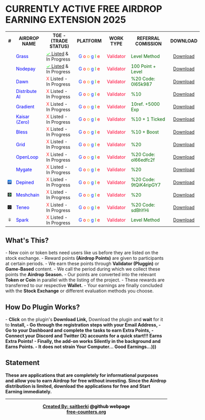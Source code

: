<h1>CURRENTLY ACTIVE FREE AIRDROP EARNING EXTENSION 2025</h1>

<table style="width:120%">
  <tr>
    <th><center>#</center></th>
    <th><center>AIRDROP NAME</center></th>
    <th><center>TGE - (TRADE STATUS)</center></th>
    <th><center>PLATFORM</center></th>
    <th><center>WORK TYPE</center></th>
    <th><center>REFERRAL COMISSION</center></th>
    <th><center>DOWNLOAD</center></th>
  </tr>
    
  <tr>
    <td> <img src="https://github.com/saitberki/EARN_FREE_AIRDROP/blob/main/1%20Gras.PNG?raw=true" alt=""/> </td>
    <td><font color="#0000FF"> Grass </font> </td>
    <td> <a href="https://coinmarketcap.com/currencies/grass/" target="_blank"><font color="#00ff00">✓</font> <u>Listed</u></a> & In Progress </td>
    <td><center><font color="#0033FF"> G </font><font color="#FF0000"> o </font><font color="#FF9900"> o </font><font color="#0033FF"> g </font><font color="#33CC00"> l </font><font color="#FF0000"> e </font></center></td>
    <td><font color="#FF0033"><center>Validator</center></font> </td>
    <td><font color="#006600"> Level Method </font></td>
    <td><a href="https://app.getgrass.io/register/?referralCode=E8kLD5rubOryXQv" target="_blank"><u><center>Download</center></u></a></td>
  </tr>
  
  <tr>
    <td> <img src="https://github.com/saitberki/EARN_FREE_AIRDROP/blob/main/2%20Nodepay.PNG?raw=true" alt=""/> </td>
    <td><font color="#0000FF"> Nodepay </font> </td>
    <td> <a href="https://www.bitget.com/price/node-pay" target="_blank"><font color="#00ff00">✓</font> <u>Listed</u></a> & In Progress </td>
    <td><center><font color="#0033FF"> G </font><font color="#FF0000"> o </font><font color="#FF9900"> o </font><font color="#0033FF"> g </font><font color="#33CC00"> l </font><font color="#FF0000"> e </font></center></td>
    <td><font color="#FF0033"><center>Validator</center></font> </td>
    <td><font color="#006600"> 100 Point + Level </font> </td>
    <td><a href="https://app.nodepay.ai/register?ref=AZ77erJY2nF1DO2" target="_blank"><u><center>Download</center></u></a></td>
  </tr>

  <tr>
    <td> <img src="https://github.com/saitberki/EARN_FREE_AIRDROP/blob/main/3%20Dawn.PNG?raw=true" alt=""/> </td>
    <td><font color="#0000FF"> Dawn </font> </td>
    <td><font color="#ff3030">X </font> Listed - In Progress</td>
    <td><center><font color="#0033FF"> G </font><font color="#FF0000"> o </font><font color="#FF9900"> o </font><font color="#0033FF"> g </font><font color="#33CC00"> l </font><font color="#FF0000"> e </font></center></td>
    <td><font color="#FF0033"><center>Validator</center></font> </td>
    <td><font color="#006600"> %20 Code: 0l65k987 </font> </td>
    <td><a href="https://chromewebstore.google.com/detail/dawn-validator-chrome-ext/fpdkjdnhkakefebpekbdhillbhonfjjp" target="_blank"><u><center>Download</center></u></a></td> 
  </tr>

  <tr>
    <td> <img src="https://github.com/saitberki/EARN_FREE_AIRDROP/blob/main/4%20Distribute.PNG?raw=true" alt=""/> </td>
    <td><font color="#0000FF"> Distribute AI </font> </td>
    <td><font color="#ff3030">X </font> Listed - In Progress</td>
    <td><center><font color="#0033FF"> G </font><font color="#FF0000"> o </font><font color="#FF9900"> o </font><font color="#0033FF"> g </font><font color="#33CC00"> l </font><font color="#FF0000"> e </font></center></td>
    <td><font color="#FF0033"><center>Validator</center></font> </td>
    <td><font color="#006600"> %10 </font></td>
    <td><a href="https://r.distribute.ai/saitberki" target="_blank"><u><center>Download</center></u></a></td>
  </tr>

  <tr>
    <td> <img src="https://github.com/saitberki/EARN_FREE_AIRDROP/blob/main/5%20Gradient.PNG?raw=true" alt=""/> </td>
    <td><font color="#0000FF"> Gradient </font> </td>
    <td><font color="#ff3030">X </font> Listed - In Progress</td>
    <td><center><font color="#0033FF"> G </font><font color="#FF0000"> o </font><font color="#FF9900"> o </font><font color="#0033FF"> g </font><font color="#33CC00"> l </font><font color="#FF0000"> e </font></center></td>
    <td><font color="#FF0033"><center>Validator</center></font> </td>
    <td><font color="#006600"> 10ref. +5000 Exp </font> </td>
    <td><a href="https://app.gradient.network/signup?code=AHHXL2" target="_blank"><u><center>Download</center></u></a></td>    
  </tr>
  
  <tr>
    <td> <img src="https://github.com/saitberki/EARN_FREE_AIRDROP/blob/main/6%20Kaisar.PNG?raw=true" alt=""/> </td>
    <td><font color="#0000FF"> Kaisar (Zero) </font> </td>
    <td><font color="#ff3030">X </font> Listed - In Progress</td>
    <td><center><font color="#0033FF"> G </font><font color="#FF0000"> o </font><font color="#FF9900"> o </font><font color="#0033FF"> g </font><font color="#33CC00"> l </font><font color="#FF0000"> e </font></center></td>
    <td><font color="#FF0033"><center>Validator</center></font> </td>
    <td><font color="#006600"> %10 + 1 Ticked </font> </td>
    <td><a href="https://zero.kaisar.io/register?ref=ozqUvR074" target="_blank"><u><center>Download</center></u></a></td>
  </tr>

  <tr>
    <td> <img src="https://github.com/saitberki/EARN_FREE_AIRDROP/blob/main/7%20Bless.PNG?raw=true" alt=""/> </td>
    <td><font color="#0000FF"> Bless </font> </td>
    <td><font color="#ff3030">X </font> Listed - In Progress</td>
    <td><center><font color="#0033FF"> G </font><font color="#FF0000"> o </font><font color="#FF9900"> o </font><font color="#0033FF"> g </font><font color="#33CC00"> l </font><font color="#FF0000"> e </font></center></td>
    <td><font color="#FF0033"><center>Validator</center></font> </td>
    <td><font color="#006600"> %10 + Boost </font> </td>
    <td><a href="https://bless.network/dashboard?ref=RG3IP0" target="_blank"><u><center>Download</center></u></a></td>
  </tr>

  <tr>
    <td> <img src="https://github.com/saitberki/EARN_FREE_AIRDROP/blob/main/8%20Grid.PNG?raw=true" alt=""/> </td>
    <td><font color="#0000FF"> Grid </font> </td>
    <td><font color="#ff3030">X </font> Listed - In Progress</td>
    <td><center><font color="#0033FF"> G </font><font color="#FF0000"> o </font><font color="#FF9900"> o </font><font color="#0033FF"> g </font><font color="#33CC00"> l </font><font color="#FF0000"> e </font></center></td>
    <td><font color="#FF0033"><center>Validator</center></font> </td>
    <td><font color="#006600"> %20 </font> </td>
    <td><a href="https://sso.getgrid.ai/registration?referral_code=5ea3924" target="_blank"><u><center>Download</center></u></a></td> 
  </tr>

  <tr>
    <td> <img src="https://github.com/saitberki/EARN_FREE_AIRDROP/blob/main/9%20Openloop.PNG?raw=true" alt=""/> </td>
    <td><font color="#0000FF"> OpenLoop </font> </td>
    <td><font color="#ff3030">X </font> Listed - In Progress</td>
    <td><center><font color="#0033FF"> G </font><font color="#FF0000"> o </font><font color="#FF9900"> o </font><font color="#0033FF"> g </font><font color="#33CC00"> l </font><font color="#FF0000"> e </font></center></td>
    <td><font color="#FF0033"><center>Validator</center></font> </td>
    <td><font color="#006600"> %20 Code: ol66edfc2f</font> </td>
    <td><a href="https://chromewebstore.google.com/detail/openloopso-sentry-node-ex/effapmdildnpkiaeghlkicpfflpiambm" target="_blank"><u><center>Download</center></u></a></td>
  </tr> 

  <tr>
    <td> <img src="https://github.com/saitberki/EARN_FREE_AIRDROP/blob/main/10%20Mygate.PNG?raw=true" alt=""/> </td>
    <td><font color="#0000FF"> Mygate </font> </td>
    <td><font color="#ff3030">X </font> Listed - In Progress</td>
    <td><center><font color="#0033FF"> G </font><font color="#FF0000"> o </font><font color="#FF9900"> o </font><font color="#0033FF"> g </font><font color="#33CC00"> l </font><font color="#FF0000"> e </font></center></td>
    <td><font color="#FF0033"><center>Validator</center></font> </td>
    <td><font color="#006600"> %20 </font> </td>
    <td><a href="https://app.mygate.network/login?code=2eBkXR" target="_blank"><u><center>Download</center></u></a></td>
  </tr>
  
  <tr>
    <td> <img src="https://github.com/saitberki/Airdrop/blob/main/11%20Depined.PNG?raw=true" alt=""/> </td>
    <td><font color="#0000FF"> Depined </font> </td>
    <td><font color="#ff3030">X </font> Listed - In Progress</td>
    <td><center><font color="#0033FF"> G </font><font color="#FF0000"> o </font><font color="#FF9900"> o </font><font color="#0033FF"> g </font><font color="#33CC00"> l </font><font color="#FF0000"> e </font></center></td>
    <td><font color="#FF0033"><center>Validator</center></font> </td>
    <td><font color="#006600"> %20 Code: 9tQiK4ripGY7 </font> </td>
    <td><a href="https://chromewebstore.google.com/detail/depined/pjlappmodaidbdjhmhifbnnmmkkicjoc" target="_blank"><u><center>Download</center></u></a></td> 
    </tr>

 <tr>
    <td> <img src="https://github.com/saitberki/Airdrop/blob/main/12%20Meshchain.PNG?raw=true" alt=""/> </td>
    <td><font color="#0000FF"> Meshchain </font> </td>
    <td><font color="#ff3030">X </font> Listed - In Progress</td>
    <td><center><font color="#0033FF"> G </font><font color="#FF0000"> o </font><font color="#FF9900"> o </font><font color="#0033FF"> g </font><font color="#33CC00"> l </font><font color="#FF0000"> e </font></center></td>
    <td><font color="#FF0033"><center>Validator</center></font> </td>
    <td><font color="#006600"> %20 </font> </td>
    <td><a href="https://app.meshchain.ai?ref=KCXM6R5TDV3M" target="_blank"><u><center>Download</center></u></a></td> 
    </tr>

 <tr>
    <td> <img src="https://github.com/saitberki/Airdrop/blob/main/13%20Teneo.PNG?raw=true" alt=""/> </td>
    <td><font color="#0000FF"> Teneo </font> </td>
    <td><font color="#ff3030">X </font> Listed - In Progress</td>
    <td><center><font color="#0033FF"> G </font><font color="#FF0000"> o </font><font color="#FF9900"> o </font><font color="#0033FF"> g </font><font color="#33CC00"> l </font><font color="#FF0000"> e </font></center></td>
    <td><font color="#FF0033"><center>Validator</center></font> </td>
    <td><font color="#006600"> %20 Code: sdBhYHi </font> </td>
    <td><a href="https://chromewebstore.google.com/detail/teneo-community-node/emcclcoaglgcpoognfiggmhnhgabppkm" target="_blank"><u><center>Download</center></u></a></td> 
    </tr>

  <tr>
    <td> <img src="https://github.com/saitberki/Airdrop/blob/main/14%20spark.PNG?raw=true" alt=""/> </td>
    <td><font color="#0000FF"> Spark </font> </td>
    <td><font color="#ff3030">X </font> Listed - In Progress</td>
    <td><center><font color="#0033FF"> G </font><font color="#FF0000"> o </font><font color="#FF9900"> o </font><font color="#0033FF"> g </font><font color="#33CC00"> l </font><font color="#FF0000"> e </font></center></td>
    <td><font color="#FF0033"><center>Validator</center></font> </td>
    <td><font color="#006600"> Level Method </font> </td>
    <td><a href="https://sparkchain.ai/register/?r=46730414" target="_blank"><u><center>Download</center></u></a></td> 
    </tr>   
</table>

<h2>What's This?</h2>
- New coin or token bets need users like us before they are listed on the stock exchange.
- Reward points <b>(Airdrop Points)</b> are given to participants at certain periods. 
- We earn these points through <b>Validator (Pluggin)</b> or <b>Game-Based</b> content.
- We call the period during which we collect these points the <b>Airdrop Season.</b>
- Our points are converted into the relevant <b>Token or Coin</b> in parallel with the listing of the project.
- These rewards are transferred to our respective <b>Wallet.</b>
- Your earnings are finally concluded with the <b>Stock Exchange</b> or different evaluation methods you choose.

<h2>How Do Plugin Works? </h2>
- <b>Click</b> on the plugin's <b>Download Link,</b> Download the plugin and <b>wait</b> for it to <b>Install,
- Go through the registration steps with your <b>Email Address,</b>
- Go to your <b>Dashboard</b> and complete the tasks to earn <b>Extra Points,</b>
- Connect your <b>Discord</b> and <b>Twitter (X)</b> accounts for a quick start!!! <b>Earns Extra Points!</b>
- <b>Finally,</b> the add-on works <b>Silently</b> in the background and <b>Earns Points.</b> 
- It does not strain <b>Your Computer...</b> <b>Good Earnings...)))</b>

<h2>Statement</h2>
These are applications that are completely for informational purposes and allow you to earn <b>Airdrop</b> for free without investing. Since the <b>Airdrop</b> distribution is limited, download the applications for free and <b>Start Earning</b> immediately.

<hr>
<center>
<a href="https://github.com/saitberki" target="_blank">Created By: saitberki</a> <font color="black"> @github webpage </font>
</center>

<center>
<a href='https://www.free-counters.org/'>free-counters.org</a> <script type='text/javascript' src='https://www.freevisitorcounters.com/auth.php?id=95b9f5a89a9aa009c4662b205128af7a11aea757'></script> <script type="text/javascript" src="https://www.freevisitorcounters.com/en/home/counter/1290287/t/9"></script>
</center>

<script type="text/javascript" src="https://platform-api.sharethis.com/js/sharethis.js#property=67540d39231a330012e9230e&product=sticky-share-buttons&source=platform" async="async"></script>
